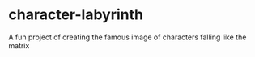 # character-labyrinth
A fun project of creating the famous image of characters falling like the matrix
